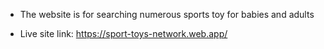 -   The website is for searching numerous sports toy for babies and adults

-   Live site link: https://sport-toys-network.web.app/
